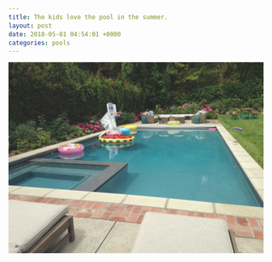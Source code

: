 ```yaml
---
title: The kids love the pool in the summer.
layout: post
date: 2018-05-01 04:54:01 +0000
categories: pools
---
```

![](/assets/img/gallery/hero-2.jpg)